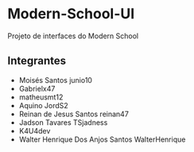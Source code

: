 # Modern-School-UI

Projeto de interfaces do Modern School

## Integrantes

 - Moisés Santos junio10
 - Gabrielx47
 - matheusmt12
 - Aquino JordS2
 - Reinan de Jesus Santos reinan47
 - Jadson Tavares TSjadness
 - K4U4dev
 - Walter Henrique Dos Anjos Santos WalterHenrique